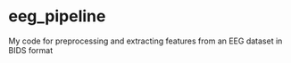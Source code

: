 # eeg_pipeline
My code for preprocessing and extracting features from an EEG dataset in BIDS format
